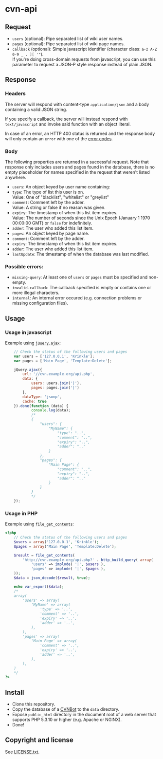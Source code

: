 # cvn-api

## Request

* `users` (optional): Pipe separated list of wiki user names.
* `pages` (optional): Pipe separated list of wiki page names.
* `callback` (optional): Simple javascript identifier (character class: `a-z A-Z 0-9 _ . ][ '"`).
  <br/>If you're doing cross-domain requests from javascript, you can use this parameter to request a
  JSON-P style response instead of plain JSON.

## Response

### Headers

The server will respond with content-type `application/json` and a body containing a valid JSON
string.

If you specify a callback, the server will instead respond with `text/javascript` and invoke said
function with an object literal.

In case of an error, an HTTP 400 status is returned and the response body will only contain an
`error` with one of the [error codes](#possible-errors).

### Body

The following properties are returned in a successful request. Note that response only includes users and pages found in the database, there is no empty placeholder for names specified in the request that weren't listed anywhere.

* `users`: An object keyed by user name containing:
 * `type`: The type of list this user is on.<br/>Value: One of "blacklist", "whitelist" or "greylist"
 * `comment`: Comment left by the adder.<br/>Value: A string or false if no reason was given.
 * `expiry`: The timestamp of when this list item expires.<br/>Value: The number of seconds since the Unix Epoch (January 1 1970 00:00:00 GMT) or `false` for indefinitely.
 * `adder`: The user who added this list item.
* `pages`: An object keyed by page name.
 * `comment`: Comment left by the adder.
 * `expiry`: The timestamp of when this list item expires.
 * `adder`: The user who added this list item.
* `lastUpdate`: The timestamp of when the database was last modified.

### Possible errors:
* `missing-query`: At least one of `users` or `pages` must be specified and non-empty.
* `invalid-callback`: The callback specified is empty or contains one or more illegal characters.
* `internal`: An internal error occured (e.g. connection problems or missing configuration files).

## Usage

### Usage in javascript

Example using [`jQuery.ajax`](http://api.jquery.com/jQuery.ajax/):

```js
	// Check the status of the following users and pages
	var users = ['127.0.0.1', 'Krinkle'];
	var pages = ['Main Page', 'Template:Delete'];

	jQuery.ajax({
		url: '//cvn.example.org/api.php',
		data: {
			users: users.join('|'),
			pages: pages.join('|')
		},
		dataType: 'jsonp',
		cache: true
	}).done(function (data) {
			console.log(data);
			/*
			{
				"users": {
					"MyName": {
						"type": "..",
						"comment": "..",
						"expiry": "..",
						"adder": ".."
					}
				},
				"pages": {
					"Main Page": {
						"comment": "..",
						"expiry": "..",
						"adder": ".."
					}
				}
			}
			*/
	});
```

### Usage in PHP

Example using [`file_get_contents`](http://php.net/file_get_contents):

```php
<?php
	// Check the status of the following users and pages
	$users = array('127.0.0.1', 'Krinkle');
	$pages = array('Main Page', 'Template:Delete');

	$result = file_get_contents(
		'http://cvn.example.org/api.php?' . http_build_query( array(
			'users' => implode( '|', $users ),
			'pages' => implode( '|', $pages ),
	));
	$data = json_decode($result, true);

	echo var_export($data);
	/*
	array(
		'users' => array(
			'MyName' => array(
				'type' => '..',
				'comment' => '..',
				'expiry' => '..',
				'adder' => '..',
			),
		),
		'pages' => array(
			'Main Page' => array(
				'comment' => '..',
				'expiry' => '..',
				'adder' => '..',
			),
		),
	)
	*/
?>
```

## Install

* Clone this repository.
* Copy the database of a [CVNBot](https://github.com/countervandalism/CVNBot)
  to the `data` directory.
* Expose `public_html` directory in the document root of a web server
  that supports PHP 5.3.10 or higher (e.g. Apache or NGINX).
* Done!


## Copyright and license

See [LICENSE.txt](./LICENSE.txt).
